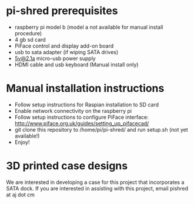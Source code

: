 pi-shred prerequisites
=======================
- raspberry pi model b (model a not available for manual install procedure)
- 4 gb sd card
- PiFace control and display add-on board
- usb to sata adapter (if wiping SATA drives)
- 5v@2.1a micro-usb power supply
- HDMI cable and usb keyboard (Manual install only)

Manual installation instructions
================================
- Follow setup instructions for Raspian installation to SD card
- Enable network connectivity on the raspberry pi
- Follow setup instructions to configure PiFace interface: http://www.piface.org.uk/guides/setting_up_pifacecad/
- git clone this repository to /home/pi/pi-shred/ and run setup.sh (not yet available!)
- Enjoy!

3D printed case designs
=======================
We are interested in developing a case for this project that incorporates a SATA dock. If you are interested in assisting with this project, email pishred at aj dot cm
